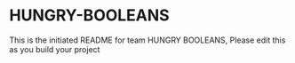 # HUNGRY-BOOLEANS
This is the initiated README for team HUNGRY BOOLEANS, Please edit this as you build your project
